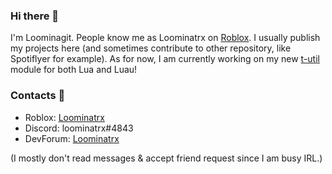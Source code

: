 ### Hi there 👋

I'm Loominagit. People know me as Loominatrx on [Roblox](https://www.roblox.com/users/1565283543/profile). I usually publish my projects here (and sometimes contribute to other repository, like Spotiflyer for example). As for now, I am currently working on my new [t-util](https://github.com/Loominagit/t-util) module for both Lua and Luau!

### Contacts 💬
- Roblox: [Loominatrx](https://www.roblox.com/users/1565283543/profile)
- Discord: loominatrx#4843
- DevForum: [Loominatrx](https://devforum.roblox.com/u/Loominatrx)

(I mostly don't read messages & accept friend request since I am busy IRL.)

<!--
**Loominagit/Loominagit** is a ✨ _special_ ✨ repository because its `README.md` (this file) appears on your GitHub profile.

Here are some ideas to get you started:

- 🔭 I’m currently working on ...
- 🌱 I’m currently learning ...
- 👯 I’m looking to collaborate on ...
- 🤔 I’m looking for help with ...
- 💬 Ask me about ...
- 📫 How to reach me: ...
- 😄 Pronouns: ...
- ⚡ Fun fact: ...
-->
